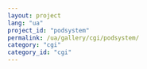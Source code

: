 ```yaml
---
layout: project
lang: "ua"
project_id: "podsystem"
permalink: /ua/gallery/cgi/podsystem/
category: "cgi"
category_id: "cgi"
---
```

